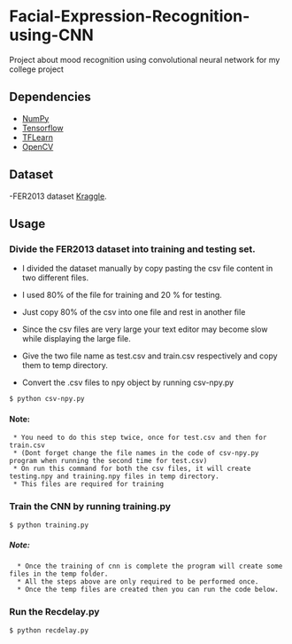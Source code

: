 # Facial-Expression-Recognition-using-CNN

Project about mood recognition using convolutional neural network for my college project

## Dependencies

- [NumPy](http://docs.scipy.org/doc/numpy-1.10.1/user/install.html)
- [Tensorflow](https://www.tensorflow.org/versions/r0.8/get_started/os_setup.html)
- [TFLearn](https://github.com/tflearn/tflearn#installation)
- [OpenCV](https://opencv-python-tutroals.readthedocs.io/en/latest/)

## Dataset

-FER2013 dataset [Kraggle](https://www.kaggle.com/c/challenges-in-representation-learning-facial-expression-recognition-challenge/data).

## Usage
### Divide the FER2013 dataset into training and testing set.
   * I divided the dataset manually by copy pasting the csv file content in two different files.
   * I used 80% of the file for training and 20 % for testing.
   * Just copy 80% of the csv into one file and rest in another file
   * Since the csv files are very large your text editor may become slow while displaying the large file.
   * Give the two file name as test.csv and train.csv respectively and copy them to temp directory.
  
* Convert the .csv files to npy object by running csv-npy.py
```bash
$ python csv-npy.py
```
   #### Note: 
     * You need to do this step twice, once for test.csv and then for train.csv
     * (Dont forget change the file names in the code of csv-npy.py program when running the second time for test.csv)
     * On run this command for both the csv files, it will create testing.npy and training.npy files in temp directory.
     * This files are required for training 
  
  
### Train the CNN by running training.py 
```bash
$ python training.py
```
   ##### Note:
      * Once the training of cnn is complete the program will create some files in the temp folder.
      * All the steps above are only required to be performed once.
      * Once the temp files are created then you can run the code below.
### Run the Recdelay.py
```bash
$ python recdelay.py
```

